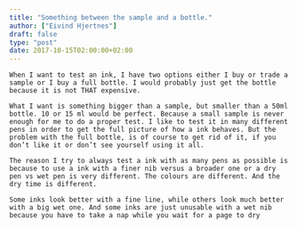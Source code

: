 ```yaml
---
title: "Something between the sample and a bottle."
author: ["Eivind Hjertnes"]
draft: false
type: "post"
date: 2017-10-15T02:00:00+02:00
---
```


<div class="HTML">
  <div></div>

<p>

</div>

```text
When I want to test an ink, I have two options either I buy or trade a sample or I buy a full bottle. I would probably just get the bottle because it is not THAT expensive.
```

<div class="HTML">
  <div></div>

</p>

</div>

<div class="HTML">
  <div></div>

<p>

</div>

```text
What I want is something bigger than a sample, but smaller than a 50ml bottle. 10 or 15 ml would be perfect. Because a small sample is never enough for me to do a proper test. I like to test it in many different pens in order to get the full picture of how a ink behaves. But the problem with the full bottle, is of course to get rid of it, if you don’t like it or don’t see yourself using it all.
```

<div class="HTML">
  <div></div>

</p>

</div>

<div class="HTML">
  <div></div>

<p>

</div>

```text
The reason I try to always test a ink with as many pens as possible is because to use a ink with a finer nib versus a broader one or a dry pen vs wet pen is very different. The colours are different. And the dry time is different.
```

<div class="HTML">
  <div></div>

</p>

</div>

<div class="HTML">
  <div></div>

<p>

</div>

```text
Some inks look better with a fine line, while others look much better with a big wet one. And some inks are just unusable with a wet nib because you have to take a nap while you wait for a page to dry
```

<div class="HTML">
  <div></div>

</p>

</div>
